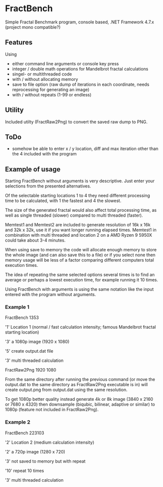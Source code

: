 # FractBench

Simple Fractal Benchmark program, console based, .NET Framework 4.7.x (project mono compatible?)

## Features

Using
- either command line arguments or console key press
- integer / double math operations for Mandelbrot fractal calculations
- singel- or multithreaded code
- with / without allocating memory
- save to file option (raw dump of iterations in each coordinate, needs reprocessing for generating an image)
- with / without repeats (1-99 or endless)

## Utility

Included utilty (FractRaw2Png) to convert the saved raw dump to PNG.

## ToDo

- somehow be able to enter x / y location, diff and max iteration other than the 4 included with the program

## Example of usage

Starting FractBench without arguments is very descriptive. Just enter your selections from the presented alternatives.

Of the selectable starting locations 1 to 4 they need different processing time to be calculated, with 1 the fastest and 4 the slowest.

The size of the generated fractal would also affect total processing time, as well as single threaded (slower) compared to multi threaded (faster).

Memtest1 and Memtest2 are included to generate resolution of 16k x 16k and 32k x 32k, use it if you want longer running elapsed times.
Memtest1 in combination with multi threaded and location 2 on a AMD Ryzen 9 5950X could take about 3-4 minutes.

When using save to memory the code will allocate enough memory to store the whole image (and can also save this to a file) or if you select none
then memory usage will be less of a factor comparing different computers total execution times.

The idea of repeating the same selected options several times is to find an average or perhaps a lowest execution time, for example running it 10 times.

Using FractBench with arguments is using the same notation like the input entered with the program without arguments.

### Example 1

FractBench 1353

'1' Location 1 (normal / fast calculation intensity; famous Mandelbrot fractal starting location)

'3' a 1080p image (1920 x 1080)

'5' create output.dat file

'3' multi threaded calculation

FractRaw2Png 1920 1080

From the same directory after running the previous command (or move the output.dat to the same directory as FractRaw2Png executable is in)
will create output.png from output.dat using the same resolution.

To get 1080p better quality instead generate 4k or 8k image (3840 x 2160 or 7680 x 4320) then downsample (biqubic, bilinear, adaptive or similar) to 1080p (feature not included in FractRaw2Png).

### Example 2

FractBench 223103

'2' Location 2 (medium calculation intensity)

'2' a 720p image (1280 x 720)

'3' not saved to memory but with repeat

'10' repeat 10 times

'3' multi threaded calculation
